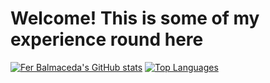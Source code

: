 # **Welcome! This is some of my experience round here**
[![Fer Balmaceda's GitHub stats](https://github-readme-stats.vercel.app/api?username=ferbalmaceda23&count_private=true&show_icons=true&theme=dark)](https://github.com/anuraghazra/github-readme-stats)
[![Top Languages](https://github-readme-stats.vercel.app/api/top-langs/?username=ferbalmaceda23&theme=dark)](https://github.com/anuraghazra/github-readme-stats)
